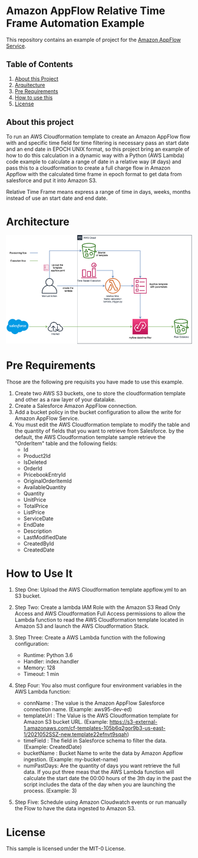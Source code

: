 # Amazon AppFlow Relative Time Frame Automation Example

This repository contains an example of project for the [Amazon AppFlow Service](https://github.com/aws-samples/amazon-appflow).

## Table of Contents
1. [About this Project](#About)
2. [Arquitecture](#Architecture)
3. [Pre Requirements](#Prereq)
4. [How to use this](#Howto)
5. [License](#License)

## About this project <a name="About"></a>

To run an AWS Cloudformation template to create an Amazon AppFlow flow with and specific time field for time filtering is necessary pass an start date and an end date in EPOCH UNIX format, so this project bring an example of how to do this calculation in a dynamic way with a Python (AWS Lambda) code example to calculate a range of date in a relative way (# days) and pass this to a cloudformation to create a full charge flow in Amazon Appflow with the calculated time frame in epoch format to get data from salesforce and put it into Amazon S3.

Relative Time Frame means express a range of time in days, weeks, months instead of use an start date and end date.

# Architecture <a name="Architecture"></a>

  <img src="appflow-relative-date-architecture.png" alt="Simple Player Demo" /> 

# Pre Requirements <a name="Prereq"></a>

Those are the following pre requisits you have made to use this example. 

1. Create two AWS S3 buckets, one to store the cloudformation template and other as a raw layer of your datalake.
2. Create a Salesforce Amazon AppFlow connection. 
3. Add a bucket policy in the bucket configuration to allow the write for Amazon AppFlow Service.
4. You must edit the AWS Cloudformation template to modify the table and the quantity of fields that you want to retrieve from Salesforce. by the default, the AWS Cloudformation template sample retrieve the "OrderItem" table and the following fields:
	 - Id
     - Product2Id
     - IsDeleted
     - OrderId
     - PricebookEntryId
     - OriginalOrderItemId
     - AvailableQuantity
     - Quantity
     - UnitPrice
     - TotalPrice
     - ListPrice
     - ServiceDate
     - EndDate
     - Description
     - LastModifiedDate
     - CreatedById
     - CreatedDate



# How to Use It <a name="Howto"></a>

  1. Step One: Upload the AWS Cloudformation template appflow.yml to an S3 bucket. 

  2. Step Two: Create a lambda IAM Role with the Amazon S3 Read Only Access and AWS Cloudformation Full Access permissions to allow the Lambda function to read the AWS Cloudformation template located in Amazon S3 and launch the AWS Cloudformation Stack.

  3. Step Three: Create a AWS Lambda function with the following configuration:
  	 - Runtime: Python 3.6
  	 - Handler: index.handler
  	 - Memory: 128
  	 - Timeout: 1 min

  4. Step Four: You also must configure four environment variables in the AWS Lambda function:

  	 - connName : The value is the Amazon AppFlow Salesforce connection name. (Example: aws95-dev-ed)
  	 - templateUrl : The Value is the AWS Cloudformation template for Amazon S3 bucket URL. (Example: https://s3-external-1.amazonaws.com/cf-templates-105b6q2gor9b3-us-east-1/2021052SSZ-new.template22efnvt9sqah)
  	 - timeField : The field in Salesforce schema to filter the data. (Example: CreatedDate)
  	 - bucketName : Bucket Name to write the data by Amazon Appflow ingestion. (Example: my-bucket-name)
  	 - numPastDays: Are the quantity of days you want retrieve the full data. If you put three meas that the AWS Lambda function will calculate the start date the 00:00 hours of the 3th day in the past the script includes the data of the day when you are launching the process. (Example: 3) 

  5. Step Five: Schedule using Amazon Cloudwatch events or run manually the Flow to have the data ingested to Amazon S3.

# License <a name="License"></a>

This sample is licensed under the MIT-0 License.
